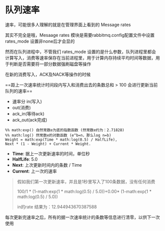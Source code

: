 # 队列速率

速率，可能很多人理解的就是在管理界面上看到的 Message rates


其实不完全是哦，Mesaage rates 模块是需要rabbitmq.config配置文件中设置  rates_mode 设置非none后才会显的

然而在队列进程中，不管我们 rates_mode 设置的是什么参数，队列进程里都会计算写入，消费等速率保存在当前进程里，用于计算内存持续平均时间等数据，用于判断是否需要将一部分数据强刷磁盘等操作


在新的消费写入，ACK及NACK等操作的时候

==距上一次速率统计时间段内写入和消费出去的条数总和 > 100 会进行更新当前队列的速率==
 
- 速率分 in(写入)
- out(消费)
- ack_in(等待ack)
- ack_out(ack完成)


```
%% math:exp() 自然常数e为底的指数函数 (然常数e约为：2.71828)
%% math:log() 然常数e的对数函数 (e^b=n，那么log n=b)
Weight = math:exp(Time * math:log(0.5) / HalfLife),
Next * (1 - Weight) + Current * Weight.
```



- **Time**: 据上一次更新速率的时间，单位秒
- **HalfLife**: 5.0
- **Next**: 上次更新时间内的条数 / Time
- **Current**: 上一次的速率

> 假如我们第一次更新速率，并且是1秒里写入了100条数据，没有任何消费
> 
> 100/1 * (1-math:exp(1 * math:log(0.5) / 5.0))+0.00* (1-math:exp(1 * math:log(0.5) / 5.0))
>
> in的rate 结果为：12.944943670387588

每次更新完速率之后，所有的据一次速率统计的条数等信息进行清零，以供下一次使用